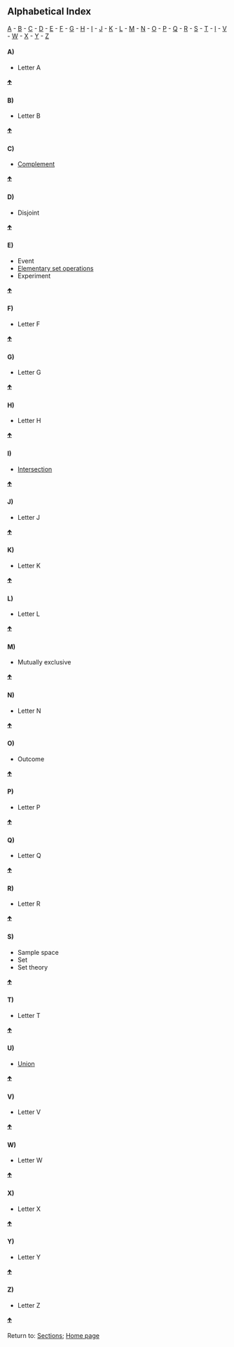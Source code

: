 ## Alphabetical Index

<a name="TOC"></a>
<a href="#LA">A</a>  -  <a href="#LB">B</a>  -  <a href="#LC">C</a>  -  <a href="#LD">D</a> -  <a href="#LE">E</a>  -  <a href="#LF">F</a>  -  <a href="#LG">G</a>  -  <a href="#LH">H</a>  -  <a href="#LI">I</a>  -  <a href="#LJ">J</a>  -  <a href="#LK">K</a>  -  <a href="#LL">L</a>  -  <a href="#LM">M</a>  -  <a href="#LN">N</a>  -  <a href="#LO">O</a>  -  <a href="#LP">P</a>  -  <a href="#LQ">Q</a>  -  <a href="#LR">R</a>  -  <a href="#LS">S</a>  -  <a href="#LT">T</a>  -  <a href="#LU">I</a>  -  <a href="#LV">V</a>  -  <a href="#LW">W</a>  -  <a href="#LX">X</a>  -  <a href="#LY">Y</a>   -  <a href="#LZ">Z</a>


<a name="LA"></a>
#### A)

* Letter A

<a href="#TOC">&#129145;</a>


<a name="LB"></a>
#### B)

* Letter B

<a href="#TOC">&#129145;</a>


<a name="LC"></a>
#### C)

* <a href="https://rettopnivek.github.io/Tutorials_for_statistics/docs/C01_P001_Set_theory.html#S03">Complement</a>

<a href="#TOC">&#129145;</a>


<a name="LD"></a>
#### D)

* Disjoint

<a href="#TOC">&#129145;</a>


<a name="LE"></a>
#### E)

* Event
* <a href="https://rettopnivek.github.io/Tutorials_for_statistics/docs/C01_P001_Set_theory.html#S03">Elementary set operations</a>
* Experiment

<a href="#TOC">&#129145;</a>


<a name="LF"></a>
#### F)

* Letter F

<a href="#TOC">&#129145;</a>


<a name="LG"></a>
#### G)

* Letter G

<a href="#TOC">&#129145;</a>


<a name="LH"></a>
#### H)

* Letter H

<a href="#TOC">&#129145;</a>


<a name="LI"></a>
#### I)

* <a href="https://rettopnivek.github.io/Tutorials_for_statistics/docs/C01_P001_Set_theory.html#S03">Intersection</a>

<a href="#TOC">&#129145;</a>


<a name="LJ"></a>
#### J)

* Letter J

<a href="#TOC">&#129145;</a>


<a name="LK"></a>
#### K)

* Letter K

<a href="#TOC">&#129145;</a>


<a name="LL"></a>
#### L)

* Letter L

<a href="#TOC">&#129145;</a>


<a name="LM"></a>
#### M)

* Mutually exclusive

<a href="#TOC">&#129145;</a>


<a name="LN"></a>
#### N)

* Letter N

<a href="#TOC">&#129145;</a>


<a name="LO"></a>
#### O)

* Outcome

<a href="#TOC">&#129145;</a>


<a name="LP"></a>
#### P)

* Letter P

<a href="#TOC">&#129145;</a>


<a name="LQ"></a>
#### Q)

* Letter Q

<a href="#TOC">&#129145;</a>


<a name="LR"></a>
#### R)

* Letter R

<a href="#TOC">&#129145;</a>


<a name="LS"></a>
#### S)

* Sample space
* Set
* Set theory

<a href="#TOC">&#129145;</a>


<a name="LT"></a>
#### T)

* Letter T

<a href="#TOC">&#129145;</a>


<a name="LU"></a>
#### U)

* <a href="https://rettopnivek.github.io/Tutorials_for_statistics/docs/C01_P001_Set_theory.html#S03">Union</a>

<a href="#TOC">&#129145;</a>


<a name="LV"></a>
#### V)

* Letter V

<a href="#TOC">&#129145;</a>


<a name="LW"></a>
#### W)

* Letter W

<a href="#TOC">&#129145;</a>


<a name="LX"></a>
#### X)

* Letter X

<a href="#TOC">&#129145;</a>


<a name="LY"></a>
#### Y)

* Letter Y

<a href="#TOC">&#129145;</a>


<a name="LZ"></a>
#### Z)

* Letter Z

<a href="#TOC">&#129145;</a>


<a name="END"></a>
Return to:
[Sections](C00_P002_Chapters.md);
[Home page](https://rettopnivek.github.io/Tutorials_for_statistics/)
